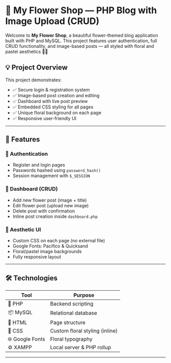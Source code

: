 # 🌸 My Flower Shop — PHP Blog with Image Upload (CRUD)

Welcome to **My Flower Shop**, a beautiful flower-themed blog application built with PHP and MySQL. This project features user authentication, full CRUD functionality, and image-based posts — all styled with floral and pastel aesthetics 🌼💐

## 💡 Project Overview

This project demonstrates:

- ✅ Secure login & registration system
- ✅ Image-based post creation and editing
- ✅ Dashboard with live post preview
- ✅ Embedded CSS styling for all pages
- ✅ Unique floral background on each page
- ✅ Responsive user-friendly UI

---

## 🧠 Features

### 🌼 Authentication
- Register and login pages
- Passwords hashed using `password_hash()`
- Session management with `$_SESSION`

### 🌼 Dashboard (CRUD)
- Add new flower post (image + title)
- Edit flower post (upload new image)
- Delete post with confirmation
- Inline post creation inside `dashboard.php`

### 🌼 Aesthetic UI
- Custom CSS on each page (no external file)
- Google Fonts: Pacifico & Quicksand
- Floral/pastel image backgrounds
- Fully responsive layout

---

## 🛠️ Technologies

| Tool       | Purpose                       |
|------------|-------------------------------|
| 🐘 PHP     | Backend scripting              |
| 📦 MySQL   | Relational database            |
| 🧾 HTML    | Page structure                 |
| 🎨 CSS     | Custom floral styling (inline) |
| 🌐 Google Fonts | Floral typography         |
| ⚙️ XAMPP   | Local server & PHP rollup      |

---




